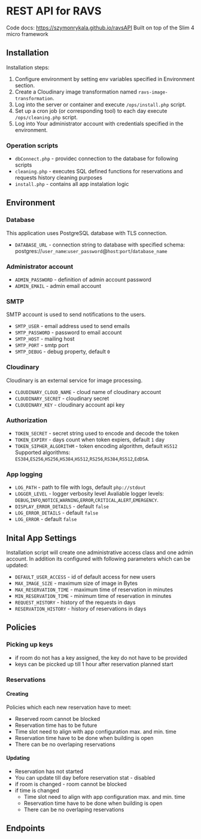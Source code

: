 # REST API for RAVS



Code docs:  <https://szymonrykala.github.io/ravsAPI>
Built on top of the Slim 4 micro framework



## Installation
Installation steps:
1. Configure environment by setting env variables specified in Environment section.
2. Create a Cloudinary image transformation named `ravs-image-transformation`.
3. Log into the server or container and execute `/ops/install.php` script.
4. Set up a cron job (or corresponding tool) to each day execute `/ops/cleaning.php` script.
5. Log into Your administrator account with credentials specified in the environment.

### Operation scripts
- `dbConnect.php` - providec connection to the database for following scripts
- `cleaning.php` - executes SQL defined functions for reservations and requests history cleaning purposes
- `install.php` - contains all app instalation logic


## Environment

### Database
This application uses PostgreSQL database with TLS connection.
- `DATABASE_URL` - connection string to database with specified schema: postgres://`user_name`:`user_password`@`host`:`port`/`database_name`


### Administrator account
- `ADMIN_PASSWORD` - definition of admin account password
- `ADMIN_EMAIL` - admin email account


### SMTP
SMTP account is used to send notifications to the users.
- `SMTP_USER` - email address used to send emails
- `SMTP_PASSWORD` - password to email account
- `SMTP_HOST` - mailing host
- `SMTP_PORT` - smtp port
- `SMTP_DEBUG` - debug property, default `0`


### Cloudinary
Cloudinary is an external service for image processing.
- `CLOUDINARY_CLOUD_NAME` - cloud name of cloudinary account
- `CLOUDINARY_SECRET` - cloudinary secret
- `CLOUDINARY_KEY` - cloudinary account api key


### Authorization
- `TOKEN_SECRET` - secret string used to encode and decode the token
- `TOKEN_EXPIRY` - days count when token expiers, default `1` day
- `TOKEN_SIPHER_ALGORITHM` - token encoding algorithm, default `HS512`
    Supported algorithms: `ES384`,`ES256`,`HS256`,`HS384`,`HS512`,`RS256`,`RS384`,`RS512`,`EdDSA`.


### App logging
- `LOG_PATH` - path to file with logs, default `php://stdout`
- `LOGGER_LEVEL` - logger verbosity level
    Avaliable logger levels: `DEBUG`,`INFO`,`NOTICE`,`WARNING`,`ERROR`,`CRITICAL`,`ALERT`,`EMERGENCY`.
- `DISPLAY_ERROR_DETAILS` - default `false`
- `LOG_ERROR_DETAILS` - default `false`
- `LOG_ERROR` - default `false`


## Inital App Settings
Installation script will create one administrative access class and one admin account.
In addition its configured with following parameters which can be updated:
- `DEFAULT_USER_ACCESS` - id of default access for new users
- `MAX_IMAGE_SIZE` - maximum size of image in Bytes
- `MAX_RESERVATION_TIME` - maximum time of reservation in minutes
- `MIN_RESERVATION_TIME` - minimum time of reservation in minutes
- `REQUEST_HISTORY` - history of the requests in days
- `RESERVATION_HISTORY`	- history of reservations in days


## Policies

### Picking up keys
- if room do not has a key assigned, the key do not have to be provided
- keys can be piccked up till 1 hour after reservation planned start

### Reservations
#### Creating
Policies which each new reservation have to meet:
- Reserved room cannot be blocked
- Reservation time has to be future
- Time slot need to align with app configuration max. and min. time
- Reservation time have to be done when building is open
- There can be no overlaping reservations

#### Updating
- Reservation has not started
- You can update till day before reservation stat - disabled
- if room is changed - room cannot be blocked
- if time is changed
  - Time slot need to align with app configuration max. and min. time
  - Reservation time have to be done when building is open
  - There can be no overlaping reservations

## Endpoints

